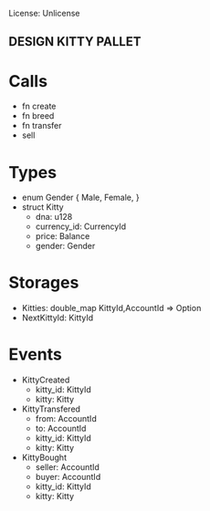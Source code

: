 License: Unlicense
## DESIGN KITTY PALLET
# Calls
* fn create
* fn breed
* fn transfer
* sell
# Types
* enum Gender {
    Male,
    Female,
}
* struct Kitty
    * dna: u128
    * currency_id: CurrencyId
    * price: Balance
    * gender: Gender
# Storages
* Kitties: double_map KittyId,AccountId => Option<Kitty>
* NextKittyId: KittyId
# Events
* KittyCreated
    * kitty_id: KittyId
    * kitty: Kitty
* KittyTransfered
    * from: AccountId
    * to: AccountId
    * kitty_id: KittyId
    * kitty: Kitty
* KittyBought
    * seller: AccountId
    * buyer: AccountId
    * kitty_id: KittyId
    * kitty: Kitty

